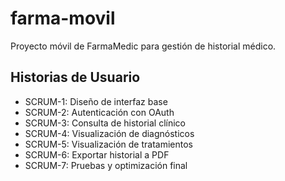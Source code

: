 # farma-movil

Proyecto móvil de FarmaMedic para gestión de historial médico.

## Historias de Usuario
- SCRUM-1: Diseño de interfaz base
- SCRUM-2: Autenticación con OAuth
- SCRUM-3: Consulta de historial clínico
- SCRUM-4: Visualización de diagnósticos
- SCRUM-5: Visualización de tratamientos
- SCRUM-6: Exportar historial a PDF
- SCRUM-7: Pruebas y optimización final